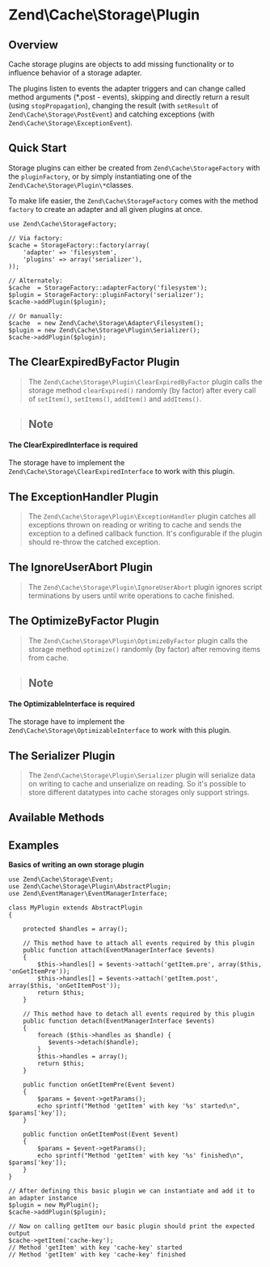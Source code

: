 Zend\\Cache\\Storage\\Plugin
============================

Overview
--------

Cache storage plugins are objects to add missing functionality or to influence behavior of a storage
adapter.

The plugins listen to events the adapter triggers and can change called method arguments (\*.post -
events), skipping and directly return a result (using `stopPropagation`), changing the result (with
`setResult` of `Zend\Cache\Storage\PostEvent`) and catching exceptions (with
`Zend\Cache\Storage\ExceptionEvent`).

Quick Start
-----------

Storage plugins can either be created from `Zend\Cache\StorageFactory` with the `pluginFactory`, or
by simply instantiating one of the `Zend\Cache\Storage\Plugin\*`classes.

To make life easier, the `Zend\Cache\StorageFactory` comes with the method `factory` to create an
adapter and all given plugins at once.

``` sourceCode
use Zend\Cache\StorageFactory;

// Via factory:
$cache = StorageFactory::factory(array(
    'adapter' => 'filesystem',
    'plugins' => array('serializer'),
));

// Alternately:
$cache  = StorageFactory::adapterFactory('filesystem');
$plugin = StorageFactory::pluginFactory('serializer');
$cache->addPlugin($plugin);

// Or manually:
$cache  = new Zend\Cache\Storage\Adapter\Filesystem();
$plugin = new Zend\Cache\Storage\Plugin\Serializer();
$cache->addPlugin($plugin);
```

The ClearExpiredByFactor Plugin
-------------------------------

> The `Zend\Cache\Storage\Plugin\ClearExpiredByFactor` plugin calls the storage method
`clearExpired()` randomly (by factor) after every call of `setItem()`, `setItems()`, `addItem()` and
`addItems()`.

> ## Note
#### The ClearExpiredInterface is required
The storage have to implement the `Zend\Cache\Storage\ClearExpiredInterface` to work with this
plugin.

The ExceptionHandler Plugin
---------------------------

> The `Zend\Cache\Storage\Plugin\ExceptionHandler` plugin catches all exceptions thrown on reading
or writing to cache and sends the exception to a defined callback function.
It's configurable if the plugin should re-throw the catched exception.

The IgnoreUserAbort Plugin
--------------------------

> The `Zend\Cache\Storage\Plugin\IgnoreUserAbort` plugin ignores script terminations by users until
write operations to cache finished.

The OptimizeByFactor Plugin
---------------------------

> The `Zend\Cache\Storage\Plugin\OptimizeByFactor` plugin calls the storage method `optimize()`
randomly (by factor) after removing items from cache.

> ## Note
#### The OptimizableInterface is required
The storage have to implement the `Zend\Cache\Storage\OptimizableInterface` to work with this
plugin.

The Serializer Plugin
---------------------

> The `Zend\Cache\Storage\Plugin\Serializer` plugin will serialize data on writing to cache and
unserialize on reading. So it's possible to store different datatypes into cache storages only
support strings.

Available Methods
-----------------

Examples
--------

**Basics of writing an own storage plugin**

``` sourceCode
use Zend\Cache\Storage\Event;
use Zend\Cache\Storage\Plugin\AbstractPlugin;
use Zend\EventManager\EventManagerInterface;

class MyPlugin extends AbstractPlugin
{

    protected $handles = array();

    // This method have to attach all events required by this plugin
    public function attach(EventManagerInterface $events)
    {
        $this->handles[] = $events->attach('getItem.pre', array($this, 'onGetItemPre'));
        $this->handles[] = $events->attach('getItem.post', array($this, 'onGetItemPost'));
        return $this;
    }

    // This method have to detach all events required by this plugin
    public function detach(EventManagerInterface $events)
    {
        foreach ($this->handles as $handle) {
           $events->detach($handle);
        }
        $this->handles = array();
        return $this;
    }

    public function onGetItemPre(Event $event)
    {
        $params = $event->getParams();
        echo sprintf("Method 'getItem' with key '%s' started\n", $params['key']);
    }

    public function onGetItemPost(Event $event)
    {
        $params = $event->getParams();
        echo sprintf("Method 'getItem' with key '%s' finished\n", $params['key']);
    }
}

// After defining this basic plugin we can instantiate and add it to an adapter instance
$plugin = new MyPlugin();
$cache->addPlugin($plugin);

// Now on calling getItem our basic plugin should print the expected output
$cache->getItem('cache-key');
// Method 'getItem' with key 'cache-key' started
// Method 'getItem' with key 'cache-key' finished
```
